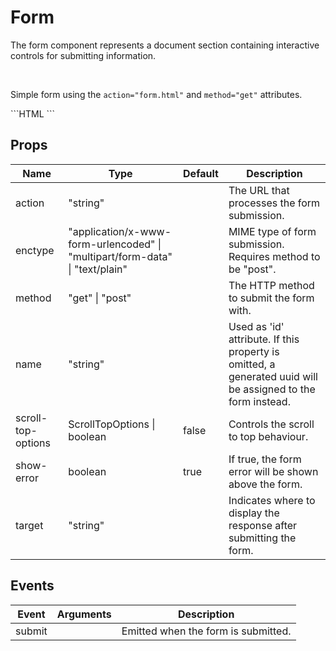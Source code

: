 # Form

The form component represents a document section containing interactive controls for submitting information.

<br />

Simple form using the `action="form.html"` and `method="get"` attributes.

<FLForm action="form.html" method="get">
  <template v-slot:form="{ form }">
    <FLInput v-model="name" label="Name" name="name" />
    <FLSelect
      v-model="color"
      label="Color"
      :options="[
        {
          text: 'Red', value: 'Red'
        },
        {
          text: 'Green', value: 'Green'
        },
        {
          text: 'Blue', value: 'Blue'
        }
      ]" 
      name="color" />
    <FLCheckbox id="agreement" v-model="agreement" name="agreement" label="I agree to everything!" />
    <FLButton type="submit" tag="input"></FLButton>
  </template>
</FLForm>

<SourceCode>
```HTML
<FLForm action="form.html" name="my-form" method="get">
  <template v-slot:form="{ form }">
    <FLInput v-model="name" label="Name" name="name" />
    ...
  </template>
</FLForm>
```
</SourceCode>

## Props

<div class="prop_table">

| Name               | Type                                                                                              | Default      | Description                                                                                                 |
| ------------------ | ------------------------------------------------------------------------------------------------- | ------------ | ----------------------------------------------------------------------------------------------------------- |
| action             | <D>"string"</D>                                                                                   |              | The URL that processes the form submission.                                                                 |
| enctype            | <D>"application/x-www-form-urlencoded"</D> \| <D>"multipart/form-data"</D> \| <D>"text/plain"</D> |              | MIME type of form submission. Requires method to be <D>"post"</D>.                                          |
| method             | <D>"get"</D> \| <D>"post"</D>                                                                     |              | The HTTP method to submit the form with.                                                                    |
| name               | <D>"string"</D>                                                                                   |              | Used as 'id' attribute. If this property is omitted, a generated uuid will be assigned to the form instead. |
| scroll-top-options | <T>ScrollTopOptions</T> \| <T>boolean</T>                                                         | <T>false</T> | Controls the scroll to top behaviour.                                                                       |
| show-error         | <T>boolean</T>                                                                                    | <T>true</T>  | If true, the form error will be shown above the form.                                                       |
| target             | <D>"string"</D>                                                                                   |              | Indicates where to display the response after submitting the form.                                          |

</div>

## Events

<div class="event_table">

| Event  | Arguments                                                                                                                                 | Description                         |
| ------ | ----------------------------------------------------------------------------------------------------------------------------------------- | ----------------------------------- |
| submit | <Arg description="Form submit event." name="event" type="Event" /><Arg description="Callback trigger." name="callback" type="Function" /> | Emitted when the form is submitted. |

</div>

<script lang="ts">
import { Vue, Component } from 'vue-property-decorator';

@Component({})
export default class extends Vue {
  name = '';
  color = 'Red';
  agreement = false;

  onSubmit(event: any, callback: Function): void {
    console.log(event);
    console.log(callback);
    callback({});
  }
}
</script>
